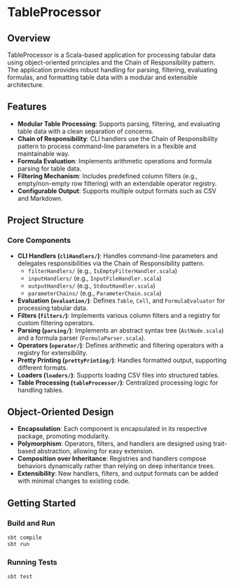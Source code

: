 # TableProcessor

## Overview
TableProcessor is a Scala-based application for processing tabular data using object-oriented principles and the Chain of Responsibility pattern. The application provides robust handling for parsing, filtering, evaluating formulas, and formatting table data with a modular and extensible architecture.

## Features
- **Modular Table Processing**: Supports parsing, filtering, and evaluating table data with a clean separation of concerns.
- **Chain of Responsibility**: CLI handlers use the Chain of Responsibility pattern to process command-line parameters in a flexible and maintainable way.
- **Formula Evaluation**: Implements arithmetic operations and formula parsing for table data.
- **Filtering Mechanism**: Includes predefined column filters (e.g., empty/non-empty row filtering) with an extendable operator registry.
- **Configurable Output**: Supports multiple output formats such as CSV and Markdown.

## Project Structure
### Core Components
- **CLI Handlers (`cliHandlers/`)**: Handles command-line parameters and delegates responsibilities via the Chain of Responsibility pattern.
  - `filterHandlers/` (e.g., `IsEmptyFilterHandler.scala`)
  - `inputHandlers/` (e.g., `InputFileHandler.scala`)
  - `outputHandlers/` (e.g., `StdoutHandler.scala`)
  - `parameterChains/` (e.g., `ParameterChain.scala`)
- **Evaluation (`evaluation/`)**: Defines `Table`, `Cell`, and `FormulaEvaluator` for processing tabular data.
- **Filters (`filters/`)**: Implements various column filters and a registry for custom filtering operators.
- **Parsing (`parsing/`)**: Implements an abstract syntax tree (`AstNode.scala`) and a formula parser (`FormulaParser.scala`).
- **Operators (`operator/`)**: Defines arithmetic and filtering operators with a registry for extensibility.
- **Pretty Printing (`prettyPrinting/`)**: Handles formatted output, supporting different formats.
- **Loaders (`loaders/`)**: Supports loading CSV files into structured tables.
- **Table Processing (`tableProcessor/`)**: Centralized processing logic for handling tables.

## Object-Oriented Design
- **Encapsulation**: Each component is encapsulated in its respective package, promoting modularity.
- **Polymorphism**: Operators, filters, and handlers are designed using trait-based abstraction, allowing for easy extension.
- **Composition over Inheritance**: Registries and handlers compose behaviors dynamically rather than relying on deep inheritance trees.
- **Extensibility**: New handlers, filters, and output formats can be added with minimal changes to existing code.

## Getting Started

### Build and Run
```sh
sbt compile
sbt run
```

### Running Tests
```sh
sbt test
```
